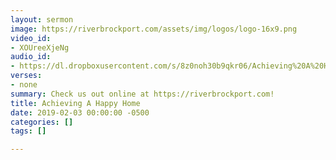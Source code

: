 ```yaml
---
layout: sermon
image: https://riverbrockport.com/assets/img/logos/logo-16x9.png
video_id:
- XOUreeXjeNg
audio_id:
- https://dl.dropboxusercontent.com/s/8z0noh30b9qkr06/Achieving%20A%20Happy%20Home.mp3?dl=0
verses:
- none
summary: Check us out online at https://riverbrockport.com!
title: Achieving A Happy Home
date: 2019-02-03 00:00:00 -0500
categories: []
tags: []

---
```

